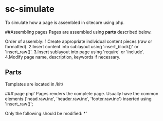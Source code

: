# sc-simulate
To simulate how a page is assembled in sitecore using php.

##Assembling pages
Pages are assembled using **parts** described below.

Order of assembly:
1.Create appropriate individual content pieces (raw or formatted).
2.Insert content into sublayout using 'insert_block()' or 'insert_raw()'.
3.Insert sublayout into page using 'require' or 'include'.
4.Modify page name, description, keywords if necessary.


## Parts
Templates are located in /kit/

###'page.php'
Pages renders the complete page. Usually have the common elements ('head.raw.inc', 'header.raw.inc', 'footer.raw.inc') inserted using 'insert_raw()';

Only the following should be modified:
*'<title>' of the page
*'<meta name="description" content="">'
*'<meta name="keywords" content="">'

###Sublayouts ('sublayout-1-row.sub.inc', 'sublayout-2-row.sub.inc', etc)
Sublayouts determine the layout of a page. Contains '.container' class divs and '.row' class divs.

Only the following should be modified:
*'class=' attribute for the div with '.row' or '.container' class
*'id=' attribute for the div with '.row' or '.container' class

###blocks.php
'blocks.php' contains the function 'insert_block' and 'insert_raw', use either to insert the appropriate type of content.
*'insert_block($tag, $content, $id, $classes);'
*'insert_raw($content);'

More detailed documentation can be found in '/kit/blocks.php'.

###Content
Currently there are two types of content, formatted and raw, all stored in the '/content' directory.

**Formatted** uses a object called '$contObj' contains the variables '$title' and '$body'. Naming: '_name.block.inc'.

**Raw** has no restrictions on what can be inserted. Naming: '_name_.raw.inc'.